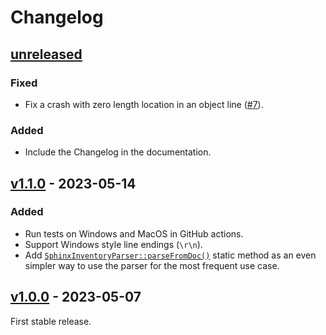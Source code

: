# Changelog

## [unreleased]

### Fixed

- Fix a crash with zero length location in an object line ([#7]).

### Added

- Include the Changelog in the documentation.

[#7]: https://github.com/club-1/sphinx-inventory-parser/pull/7

## [v1.1.0] - 2023-05-14

### Added

- Run tests on Windows and MacOS in GitHub actions.
- Support Windows style line endings (`\r\n`).
- Add [`SphinxInventoryParser::parseFromDoc()`][parseFromDoc] static method as
  an even simpler way to use the parser for the most frequent use case.

[parseFromDoc]: https://club-1.github.io/sphinx-inventory-parser/api.html#SphinxInventoryParser::parseFromDoc

## [v1.0.0] - 2023-05-07

First stable release.

[unreleased]: https://github.com/club-1/sphinx-inventory-parser/compare/v1.1.0...HEAD
[v1.1.0]: https://github.com/club-1/sphinx-inventory-parser/releases/tag/v1.1.0
[v1.0.0]: https://github.com/club-1/sphinx-inventory-parser/releases/tag/v1.0.0

